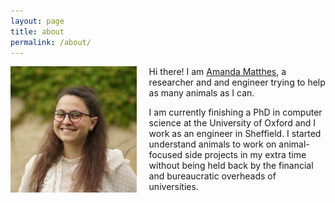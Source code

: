```yaml
---
layout: page
title: about
permalink: /about/
---
```


<img style="float: left; width: 40%; margin-right: 20px;" src="/media/profile.JPG">

Hi there! I am [Amanda Matthes](https://amanda-matthes.github.io/), a researcher and and engineer trying to help as many animals as I can.

I am currently finishing a PhD in computer science at the University of Oxford and I work as an engineer in Sheffield. I started understand animals to work on animal-focused side projects in my extra time without being held back by the financial and bureaucratic overheads of universities.

